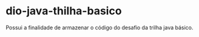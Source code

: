 # dio-java-thilha-basico
Possui a finalidade de armazenar o código do desafio da trilha java básico.
